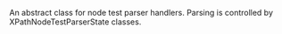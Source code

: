 
An abstract class for node test parser handlers. Parsing is controlled by XPathNodeTestParserState classes.
